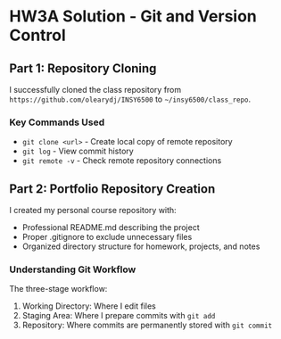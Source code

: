 # HW3A Solution - Git and Version Control

## Part 1: Repository Cloning
I successfully cloned the class repository from `https://github.com/olearydj/INSY6500` to `~/insy6500/class_repo`.

### Key Commands Used
- `git clone <url>` - Create local copy of remote repository
- `git log` - View commit history
- `git remote -v` - Check remote repository connections

## Part 2: Portfolio Repository Creation
I created my personal course repository with:
- Professional README.md describing the project
- Proper .gitignore to exclude unnecessary files
- Organized directory structure for homework, projects, and notes

### Understanding Git Workflow
The three-stage workflow:
1. Working Directory: Where I edit files
2. Staging Area: Where I prepare commits with `git add`
3. Repository: Where commits are permanently stored with `git commit`
